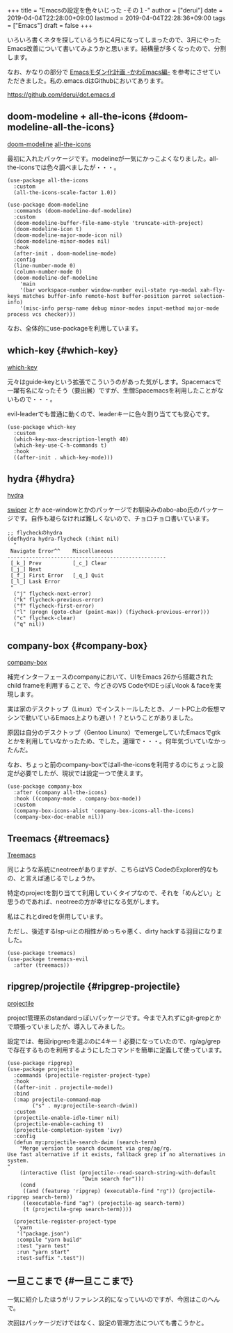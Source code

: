 +++
title = "Emacsの設定を色々いじった -その１-"
author = ["derui"]
date = 2019-04-04T22:28:00+09:00
lastmod = 2019-04-04T22:28:36+09:00
tags = ["Emacs"]
draft = false
+++

いろいろ書くネタを探しているうちに4月になってしまったので、3月にやったEmacs改善について書いてみようかと思います。結構量が多くなったので、分割します。

<!--more-->

なお、かなりの部分で [Emacsモダン化計画 -かわEmacs編-](https://qiita.com/Ladicle/items/feb5f9dce9adf89652cf) を参考にさせていただきました。私の.emacs.dはGithubにおいてあります。

<https://github.com/derui/dot.emacs.d>


## doom-modeline + all-the-icons {#doom-modeline-all-the-icons}

[doom-modeline](https://github.com/seagle0128/doom-modeline)
[all-the-icons](https://github.com/domtronn/all-the-icons.el)

最初に入れたパッケージです。modelineが一気にかっこよくなりました。all-the-iconsでは色々調べましたが・・・。

```emacs-lisp
(use-package all-the-icons
  :custom
  (all-the-icons-scale-factor 1.0))

(use-package doom-modeline
  :commands (doom-modeline-def-modeline)
  :custom
  (doom-modeline-buffer-file-name-style 'truncate-with-project)
  (doom-modeline-icon t)
  (doom-modeline-major-mode-icon nil)
  (doom-modeline-minor-modes nil)
  :hook
  (after-init . doom-modeline-mode)
  :config
  (line-number-mode 0)
  (column-number-mode 0)
  (doom-modeline-def-modeline
    'main
    '(bar workspace-number window-number evil-state ryo-modal xah-fly-keys matches buffer-info remote-host buffer-position parrot selection-info)
    '(misc-info persp-name debug minor-modes input-method major-mode process vcs checker)))
```

なお、全体的にuse-packageを利用しています。


## which-key {#which-key}

[which-key](https://github.com/justbur/emacs-which-key)

元々はguide-keyという拡張でこういうのがあった気がします。Spacemacsで一躍有名になったそう（要出展）ですが、生憎Spacemacsを利用したことがないもので・・・。

evil-leaderでも普通に動くので、leaderキーに色々割り当てても安心です。

```emacs-lisp
(use-package which-key
  :custom
  (which-key-max-description-length 40)
  (which-key-use-C-h-commands t)
  :hook
  ((after-init . which-key-mode)))
```


## hydra {#hydra}

[hydra](https://github.com/abo-abo/hydra)

[swiper](https://github.com/abo-abo/swiper) とか ace-windowとかのパッケージでお馴染みのabo-abo氏のパッケージです。自作も凝らなければ難しくないので、チョロチョロ書いています。

```emacs-lisp
;; flycheckのhydra
(defhydra hydra-flycheck (:hint nil)
  "
 Navigate Error^^    Miscellaneous
---------------------------------------------------
 [_k_] Prev          [_c_] Clear
 [_j_] Next
 [_f_] First Error   [_q_] Quit
 [_l_] Lask Error
 "
  ("j" flycheck-next-error)
  ("k" flycheck-previous-error)
  ("f" flycheck-first-error)
  ("l" (progn (goto-char (point-max)) (fiycheck-previous-error)))
  ("c" flycheck-clear)
  ("q" nil))
```


## company-box {#company-box}

[company-box](https://github.com/sebastiencs/company-box)

補完インターフェースのcompanyにおいて、UIをEmacs 26から搭載されたchild frameを利用することで、今どきのVS CodeやIDEっぽいlook & faceを実現します。

実は家のデスクトップ（Linux）でインストールしたとき、ノートPC上の仮想マシンで動いているEmacs上よりも遅い！？ということがありました。

原因は自分のデスクトップ（Gentoo Linunx）でemergeしていたEmacsでgtkとかを利用していなかったため、でした。道理で・・・。何年気づいていなかったんだ。

なお、ちょっと前のcompany-boxではall-the-iconsを利用するのにちょっと設定が必要でしたが、現状では設定一つで使えます。

```emacs-lisp
(use-package company-box
  :after (company all-the-icons)
  :hook ((company-mode . company-box-mode))
  :custom
  (company-box-icons-alist 'company-box-icons-all-the-icons)
  (company-box-doc-enable nil))
```


## Treemacs {#treemacs}

[Treemacs](https://github.com/Alexander-Miller/treemacs)

同じような系統にneotreeがありますが、こちらはVS CodeのExplorer的なもの、と言えば通じるでしょうか。

特定のprojectを割り当てて利用していくタイプなので、それを「めんどい」と思うのであれば、neotreeの方が幸せになる気がします。

私はこれとdiredを併用しています。

ただし、後述するlsp-uiとの相性がめっちゃ悪く、dirty hackする羽目になりました。

```emacs-lisp
(use-package treemacs)
(use-package treemacs-evil
  :after (treemacs))
```


## ripgrep/projectile {#ripgrep-projectile}

[projectile](https://github.com/bbatsov/projectile)

project管理系のstandardっぽいパッケージです。今まで入れずにgit-grepとかで頑張っていましたが、導入してみました。

設定では、毎回ripgrepを選ぶのに4キー！必要になっていたので、rg/ag/grepで存在するものを利用するようにしたコマンドを簡単に定義して使っています。

```emacs-lisp
(use-package ripgrep)
(use-package projectile
  :commands (projectile-register-project-type)
  :hook
  ((after-init . projectile-mode))
  :bind
  (:map projectile-command-map
        ("s" . my:projectile-search-dwim))
  :custom
  (projectile-enable-idle-timer nil)
  (projectile-enable-caching t)
  (projectile-completion-system 'ivy)
  :config
  (defun my:projectile-search-dwim (search-term)
    "Merge version to search document via grep/ag/rg.
Use fast alternative if it exists, fallback grep if no alternatives in system.
"
    (interactive (list (projectile--read-search-string-with-default
                        "Dwim search for")))
    (cond
     ((and (featurep 'ripgrep) (executable-find "rg")) (projectile-ripgrep search-term))
     ((executable-find "ag") (projectile-ag search-term))
     (t (projectile-grep search-term))))

  (projectile-register-project-type
   'yarn
   '("package.json")
   :compile "yarn build"
   :test "yarn test"
   :run "yarn start"
   :test-suffix ".test"))
```


## 一旦ここまで {#一旦ここまで}

一気に紹介したほうがリファレンス的になっていいのですが、今回はこのへんで。

次回はパッケージだけではなく、設定の管理方法についても書こうかと。
